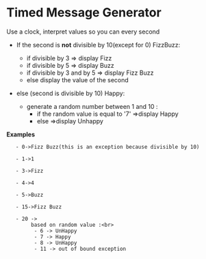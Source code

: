 # Timed Message Generator

Use a clock, interpret values so you can every second 

   - If the second is **not** divisible by 10(except for 0)
       FizzBuzz:
       - if divisible by 3 => display Fizz
       - if divisible by 5 => display Buzz
       - if divisible by 3 and by 5 => display Fizz Buzz
       - else display the value of the second

   - else (second is divisible by 10)
       Happy:
       - generate a random number between 1 and 10 :
         - if the random value is equal to '7' =>display  Happy 
         - else =>display  Unhappy
   
  **Examples**<br>

       - 0->Fizz Buzz(this is an exception because divisible by 10)

       - 1->1

       - 3->Fizz

       - 4->4

       - 5->Buzz

       - 15->Fizz Buzz

       - 20 ->
            based on random value :<br>
             - 6 -> UnHappy
             - 7 -> Happy
             - 8 -> UnHappy
             - 11 -> out of bound exception
